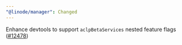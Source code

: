 ```yaml
---
"@linode/manager": Changed
---
```


Enhance devtools to support `aclpBetaServices` nested feature flags ([#12478](https://github.com/linode/manager/pull/12478))
